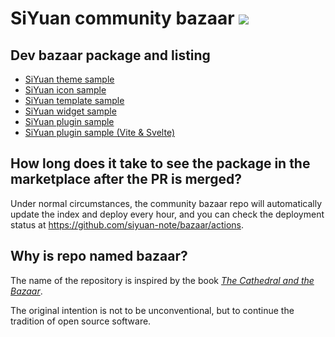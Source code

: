 # SiYuan community bazaar <a title="Hits" target="_blank" href="https://github.com/siyuan-note/bazaar"><img src="https://hits.b3log.org/siyuan-note/bazaar.svg"></a>

## Dev bazaar package and listing

* [SiYuan theme sample](https://github.com/siyuan-note/theme-sample)
* [SiYuan icon sample](https://github.com/siyuan-note/icon-sample)
* [SiYuan template sample](https://github.com/siyuan-note/template-sample)
* [SiYuan widget sample](https://github.com/siyuan-note/widget-sample)
* [SiYuan plugin sample](https://github.com/siyuan-note/plugin-sample)
* [SiYuan plugin sample (Vite & Svelte)](https://github.com/siyuan-note/plugin-sample-vite-svelte)

## How long does it take to see the package in the marketplace after the PR is merged?

Under normal circumstances, the community bazaar repo will automatically update the index and deploy every hour,
and you can check the deployment status at https://github.com/siyuan-note/bazaar/actions.

## Why is repo named bazaar?

The name of the repository is inspired by the book _[The Cathedral and the Bazaar](https://en.wikipedia.org/wiki/The_Cathedral_and_the_Bazaar)_.

The original intention is not to be unconventional, but to continue the tradition of open source software.
